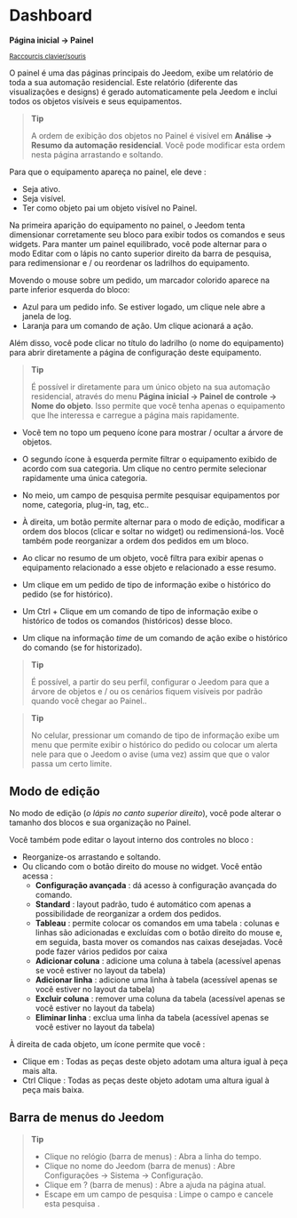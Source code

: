 # Dashboard
**Página inicial → Painel**

<small>[Raccourcis clavier/souris](shortcuts.md)</small>

O painel é uma das páginas principais do Jeedom, exibe um relatório de toda a sua automação residencial.
Este relatório (diferente das visualizações e designs) é gerado automaticamente pela Jeedom e inclui todos os objetos visíveis e seus equipamentos.

> **Tip**
>
> A ordem de exibição dos objetos no Painel é visível em **Análise → Resumo da automação residencial**. Você pode modificar esta ordem nesta página arrastando e soltando.

Para que o equipamento apareça no painel, ele deve :
- Seja ativo.
- Seja visível.
- Ter como objeto pai um objeto visível no Painel.

Na primeira aparição do equipamento no painel, o Jeedom tenta dimensionar corretamente seu bloco para exibir todos os comandos e seus widgets.
Para manter um painel equilibrado, você pode alternar para o modo Editar com o lápis no canto superior direito da barra de pesquisa, para redimensionar e / ou reordenar os ladrilhos do equipamento.

Movendo o mouse sobre um pedido, um marcador colorido aparece na parte inferior esquerda do bloco:
- Azul para um pedido info. Se estiver logado, um clique nele abre a janela de log.
- Laranja para um comando de ação. Um clique acionará a ação.

Além disso, você pode clicar no título do ladrilho (o nome do equipamento) para abrir diretamente a página de configuração deste equipamento.

> **Tip**
>
> É possível ir diretamente para um único objeto na sua automação residencial, através do menu **Página inicial → Painel de controle → Nome do objeto**.
> Isso permite que você tenha apenas o equipamento que lhe interessa e carregue a página mais rapidamente.

- Você tem no topo um pequeno ícone para mostrar / ocultar a árvore de objetos.
- O segundo ícone à esquerda permite filtrar o equipamento exibido de acordo com sua categoria. Um clique no centro permite selecionar rapidamente uma única categoria.
- No meio, um campo de pesquisa permite pesquisar equipamentos por nome, categoria, plug-in, tag, etc..
- À direita, um botão permite alternar para o modo de edição, modificar a ordem dos blocos (clicar e soltar no widget) ou redimensioná-los. Você também pode reorganizar a ordem dos pedidos em um bloco.

- Ao clicar no resumo de um objeto, você filtra para exibir apenas o equipamento relacionado a esse objeto e relacionado a esse resumo.

- Um clique em um pedido de tipo de informação exibe o histórico do pedido (se for histórico).
- Um Ctrl + Clique em um comando de tipo de informação exibe o histórico de todos os comandos (históricos) desse bloco.
- Um clique na informação *time* de um comando de ação exibe o histórico do comando (se for historizado).

> **Tip**
>
> É possível, a partir do seu perfil, configurar o Jeedom para que a árvore de objetos e / ou os cenários fiquem visíveis por padrão quando você chegar ao Painel..

> **Tip**
>
> No celular, pressionar um comando de tipo de informação exibe um menu que permite exibir o histórico do pedido ou colocar um alerta nele para que o Jeedom o avise (uma vez) assim que que o valor passa um certo limite.


## Modo de edição

No modo de edição (*o lápis no canto superior direito*), você pode alterar o tamanho dos blocos e sua organização no Painel.

Você também pode editar o layout interno dos controles no bloco :

- Reorganize-os arrastando e soltando.
- Ou clicando com o botão direito do mouse no widget. Você então acessa :
    - **Configuração avançada** : dá acesso à configuração avançada do comando.
    - **Standard** : layout padrão, tudo é automático com apenas a possibilidade de reorganizar a ordem dos pedidos.
    - **Tableau** : permite colocar os comandos em uma tabela : colunas e linhas são adicionadas e excluídas com o botão direito do mouse e, em seguida, basta mover os comandos nas caixas desejadas. Você pode fazer vários pedidos por caixa
    - **Adicionar coluna** : adicione uma coluna à tabela (acessível apenas se você estiver no layout da tabela)
    - **Adicionar linha** : adicione uma linha à tabela (acessível apenas se você estiver no layout da tabela)
    - **Excluir coluna** : remover uma coluna da tabela (acessível apenas se você estiver no layout da tabela)
    - **Eliminar linha** : exclua uma linha da tabela (acessível apenas se você estiver no layout da tabela)

À direita de cada objeto, um ícone permite que você :

- Clique em : Todas as peças deste objeto adotam uma altura igual à peça mais alta.
- Ctrl Clique : Todas as peças deste objeto adotam uma altura igual à peça mais baixa.

## Barra de menus do Jeedom

> **Tip**
>
> - Clique no relógio (barra de menus) : Abra a linha do tempo.
> - Clique no nome do Jeedom (barra de menus) : Abre Configurações → Sistema → Configuração.
> - Clique em ? (barra de menus) : Abre a ajuda na página atual.
> - Escape em um campo de pesquisa : Limpe o campo e cancele esta pesquisa .
